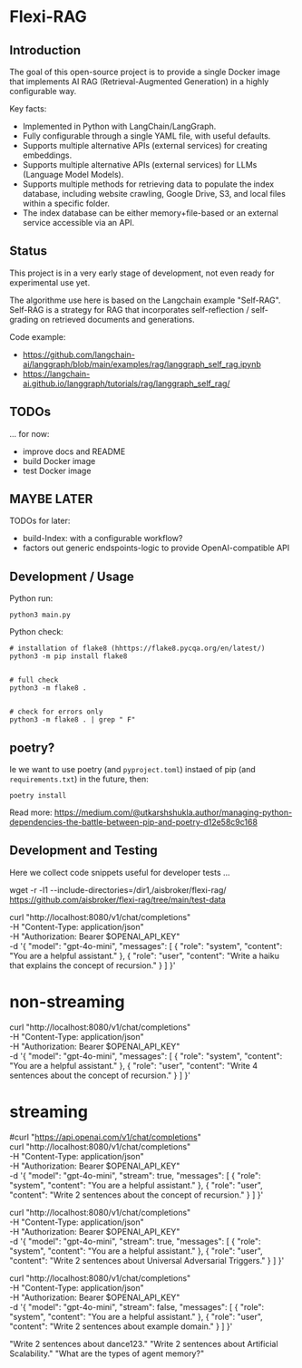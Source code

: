 Flexi-RAG
=========

Introduction
------------

The goal of this open-source project is to provide a single Docker image that implements AI RAG (Retrieval-Augmented Generation) in a highly configurable way.

Key facts:
- Implemented in Python with LangChain/LangGraph.
- Fully configurable through a single YAML file, with useful defaults.
- Supports multiple alternative APIs (external services) for creating embeddings.
- Supports multiple alternative APIs (external services) for LLMs (Language Model Models).
- Supports multiple methods for retrieving data to populate the index database, including website crawling, Google Drive, S3, and local files within a specific folder.
- The index database can be either memory+file-based or an external service accessible via an API.


Status
------
This project is in a very early stage of development, not even ready for experimental use yet.

The algorithme use here is based on the Langchain example "Self-RAG". 
Self-RAG is a strategy for RAG that incorporates self-reflection / self-grading on retrieved documents and generations.

Code example:
- https://github.com/langchain-ai/langgraph/blob/main/examples/rag/langgraph_self_rag.ipynb
- https://langchain-ai.github.io/langgraph/tutorials/rag/langgraph_self_rag/




TODOs
-----
... for now:
* improve docs and README
* build Docker image
* test Docker image


MAYBE LATER
-----------
TODOs for later:
* build-Index: with a configurable workflow?
* factors out generic endspoints-logic to provide OpenAI-compatible API




Development / Usage
-------------------

Python run:

    python3 main.py


Python check:

    # installation of flake8 (hhttps://flake8.pycqa.org/en/latest/)
    python3 -m pip install flake8
    
    
    # full check
    python3 -m flake8 .
    
    
    # check for errors only
    python3 -m flake8 . | grep " F"


poetry?
-------

Ie we want to use poetry (and `pyproject.toml`) instaed of pip (and `requirements.txt`) in the future, then:

    poetry install

Read more: https://medium.com/@utkarshshukla.author/managing-python-dependencies-the-battle-between-pip-and-poetry-d12e58c9c168


Development and Testing
-----------------------

Here we collect code snippets useful for developer tests ...


wget -r -l1 --include-directories=/dir1,/aisbroker/flexi-rag/ https://github.com/aisbroker/flexi-rag/tree/main/test-data


curl "http://localhost:8080/v1/chat/completions" \
    -H "Content-Type: application/json" \
    -H "Authorization: Bearer $OPENAI_API_KEY" \
    -d '{
        "model": "gpt-4o-mini",
        "messages": [
            {
                "role": "system",
                "content": "You are a helpful assistant."
            },
            {
                "role": "user",
                "content": "Write a haiku that explains the concept of recursion."
            }
        ]
    }'

 # non-streaming
curl "http://localhost:8080/v1/chat/completions" \
    -H "Content-Type: application/json" \
    -H "Authorization: Bearer $OPENAI_API_KEY" \
    -d '{
        "model": "gpt-4o-mini",
        "messages": [
            {
                "role": "system",
                "content": "You are a helpful assistant."
            },
            {
                "role": "user",
                "content": "Write 4 sentences about the concept of recursion."
            }
        ]
    }'

 # streaming
 #curl "https://api.openai.com/v1/chat/completions" \
curl "http://localhost:8080/v1/chat/completions" \
    -H "Content-Type: application/json" \
    -H "Authorization: Bearer $OPENAI_API_KEY" \
    -d '{
        "model": "gpt-4o-mini",
        "stream": true,
        "messages": [
            {
                "role": "system",
                "content": "You are a helpful assistant."
            },
            {
                "role": "user",
                "content": "Write 2 sentences about the concept of recursion."
            }
        ]
    }'


curl "http://localhost:8080/v1/chat/completions" \
    -H "Content-Type: application/json" \
    -H "Authorization: Bearer $OPENAI_API_KEY" \
    -d '{
        "model": "gpt-4o-mini",
        "stream": true,
        "messages": [
            {
                "role": "system",
                "content": "You are a helpful assistant."
            },
            {
                "role": "user",
                "content": "Write 2 sentences about Universal Adversarial Triggers."
            }
        ]
    }'

curl "http://localhost:8080/v1/chat/completions" \
    -H "Content-Type: application/json" \
    -H "Authorization: Bearer $OPENAI_API_KEY" \
    -d '{
        "model": "gpt-4o-mini",
        "stream": false,
        "messages": [
            {
                "role": "system",
                "content": "You are a helpful assistant."
            },
            {
                "role": "user",
                "content": "Write 2 sentences about example domain."
            }
        ]
    }'

"Write 2 sentences about dance123."
"Write 2 sentences about Artificial Scalability."
"What are the types of agent memory?"

